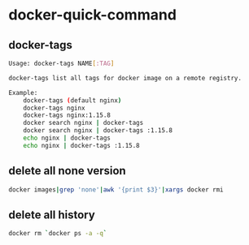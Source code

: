 # docker-quick-command

## docker-tags

```bash
Usage: docker-tags NAME[:TAG]

docker-tags list all tags for docker image on a remote registry.

Example:
    docker-tags (default nginx)
    docker-tags nginx
    docker-tags nginx:1.15.8
    docker search nginx | docker-tags
    docker search nginx | docker-tags :1.15.8
    echo nginx | docker-tags
    echo nginx | docker-tags :1.15.8
```

## delete all none version

```bash
docker images|grep 'none'|awk '{print $3}'|xargs docker rmi
```

## delete all history

```bash
docker rm `docker ps -a -q`
```